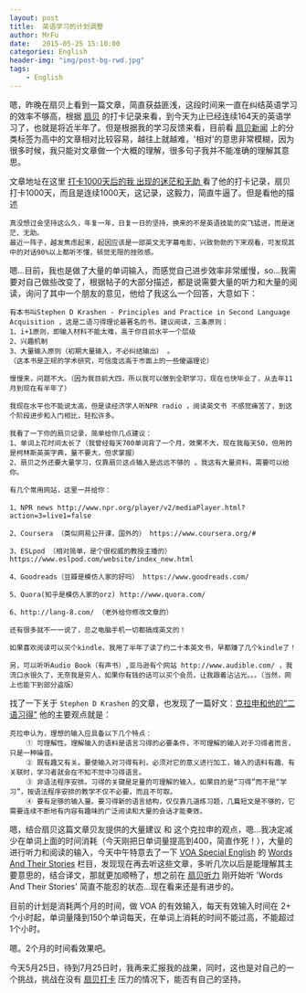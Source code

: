 ```yaml
---
layout: post
title:  英语学习的计划调整
author: MrFu
date:   2015-05-25 15:10:00
categories: English
header-img: "img/post-bg-rwd.jpg"
tags:
    - English
---
```


嗯，昨晚在扇贝上看到一篇文章，简直获益匪浅，这段时间来一直在纠结英语学习的效率不够高，根据 [扇贝](http://www.shanbay.com/home/) 的打卡记录来看，到今天为止已经连续164天的英语学习了，也就是将近半年了。但是根据我的学习反馈来看，目前看 [扇贝新闻](http://www.shanbay.com/read/news/) 上的分类标签为高中的文章相对比较容易，越往上就越难，'相对'的意思非常模糊，因为很多时候，我只能对文章做一个大概的理解，很多句子我并不能准确的理解其意思。

文章地址在这里 [打卡1000天后的我 出现的迷茫和无助 ](http://www.shanbay.com/forum/thread/501661/?page=1) 看了他的打卡记录，扇贝打卡1000天，而且是连续1000天，这记录，这毅力，简直牛逼了。但是看他的描述

```
真没想过会坚持这么久，年复一年，日复一日的坚持，换来的不是英语技能的突飞猛进，而是迷茫、无助。
最近一阵子，越发焦虑起来，起因应该是一部英文无字幕电影，兴致勃勃的下来观看，可发现其中的对话90%以上都听不懂，顿觉无限的挫败感。
```

嗯...目前，我也是做了大量的单词输入，而感觉自己进步效率非常缓慢，so...我需要对自己做些改变了，根据帖子的大部分描述，都是说需要大量的听力和大量的阅读，询问了其中一个朋友的意见，他给了我这么一个回答，大意如下：

```
有本书叫Stephen D Krashen - Principles and Practice in Second Language Acquisition ，这是二语习得理论最著名的书，建议阅读，三条原则：
1、i+1原则，即输入材料不能太难，高于你目前水平一个层级 
2、兴趣机制 
3、大量输入原则（初期大量输入，不必纠结输出） 。 
（这本书是正规的学术研究，可信度远高于市面上的一些傻逼理论）

慢慢来，问题不大。（因为我目前大四，所以我可以做到全职学习，现在也快毕业了，从去年11月到现在有半年了）

我现在水平也不能说太高，但是读经济学人听NPR radio ，阅读英文书 不感觉痛苦了，到这个阶段进步和入门相比，轻松许多。

我看了一下你的扇贝记录，简单给你几点建议：
1、单词上花时间太长了（我曾经每天700单词背了一个月，效果不大，现在我每天50，但用的是柯林斯英英字典，量不要大，但求掌握） 
2、扇贝之外还要大量学习，仅靠扇贝这点输入是远远不够的 。我这有大量资料，需要可以给你。

有几个常用网站，这里一并给你：

1、NPR news http://www.npr.org/player/v2/mediaPlayer.html?action=3=live1=false

2、Coursera （类似网易公开课，国外的） https://www.coursera.org/#

3、ESLpod （相对简单，是个很权威的教授主播的） https://www.eslpod.com/website/index_new.html

4、Goodreads（豆瓣是模仿人家的好吗） https://www.goodreads.com/

5、Quora(知乎是模仿人家的orz) http://www.quora.com/

6、http://lang-8.com/ （老外给你修改文章的）

还有很多就不一一说了，总之电脑手机一切都搞成英文的！

如果喜欢阅读可以买个kindle，我用了半年了读了约二十本英文书，早都赚了几个kindle了！

另，可以听听Audio Book（有声书）,亚马逊有个网站 http://www.audible.com/ ，我流口水很久了，无奈我是穷人，如果你有钱的话可以买个会员，让我跟着沾沾光。。。（当然，网上也能下到部分盗版）
```

找了一下关于 `Stephen D Krashen` 的文章，也发现了一篇好文：[克拉申和他的“二语习得”](http://blog.sina.com.cn/s/blog_8435d80e0100vgvm.html) 他的主要观点就是：

```
克拉申认为，理想的输入应具备以下几个特点： 
    ① 可理解性。理解输入的语料是语言习得的必要条件，不可理解的输入对于习得者而言，只是一种噪音。 
    ② 既有趣又有关。要使输入对习得有利，必须对它的意义进行加工，输入的语料有趣、有关联时，学习者就会在不知不觉中习得语言。 
    ③ 非语法程序安排。习得的关键是足量的可理解的输入。如果目的是“习得”而不是“学习”，按语法程序安排的教学不仅不必要，而且不可取。 
    ④ 要有足够的输入量。要习得新的语言结构，仅仅靠几道练习题，几篇短文是不够的，它需要连续不断地有内容有趣味的广泛阅读和大量的会话才能奏效。
```

嗯，结合扇贝这篇文章贝友提供的大量建议 和 这个克拉申的观点，嗯...我决定减少在单词上面的时间消耗（今天刚把日单词量提高到400，简直作死！），大量的进行听力和阅读的输入，今天中午特意去了一下 [VOA Special English](http://www.51voa.com/) 的  [Words And Their Stories](http://www.51voa.com/Words_And_Their_Stories_1.html)  栏目，发现现在再去听这些文章，多听几次以后是能理解其主要意思的，结合译文，那就更加顺畅了，想之前在 [扇贝听力](http://www.shanbay.com/listen/) 刚开始听 'Words And Their Stories' 简直不能忍的状态...现在看来还是有进步的。

目前的计划是消耗两个月的时间，做 VOA 的有效输入，每天有效输入时间在 2+ 个小时起，单词量降到150个单词每天，在单词上消耗的时间不能过高，不能超过1个小时。

嗯。2个月的时间看效果吧。

今天5月25日，待到7月25日时，我再来汇报我的战果，同时，这也是对自己的一个挑战，挑战在没有 [扇贝打卡](http://www.shanbay.com/checkin/user/12563734/) 压力的情况下，能否有自己的坚持。






